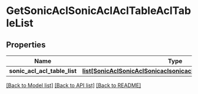 # GetSonicAclSonicAclAclTableAclTableList

## Properties
Name | Type | Description | Notes
------------ | ------------- | ------------- | -------------
**sonic_acl_acl_table_list** | [**list[SonicAclSonicAclSonicaclsonicaclACLTABLEACLTABLELIST]**](SonicAclSonicAclSonicaclsonicaclACLTABLEACLTABLELIST.md) |  | [optional] 

[[Back to Model list]](../README.md#documentation-for-models) [[Back to API list]](../README.md#documentation-for-api-endpoints) [[Back to README]](../README.md)


